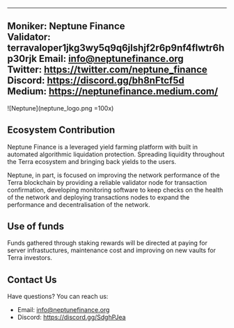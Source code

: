 
---
Moniker: Neptune Finance  
Validator: terravaloper1jkg3wy5q9q6jlshjf2r6p9nf4flwtr6hp30rjk
Email: info@neptunefinance.org  
Twitter: https://twitter.com/neptune_finance  
Discord: https://discord.gg/bh8nFtcf5d  
Medium: https://neptunefinance.medium.com/  
---

![Neptune](neptune_logo.png =100x)

## Ecosystem Contribution

Neptune Finance is a leveraged yield farming platform with built in automated algorithmic liquidation protection. Spreading liquidity throughout the Terra ecosystem and bringing back yields to the users.  

Neptune, in part, is focused on improving the network performance of the Terra blockchain by providing a reliable validator node for transaction confirmation, developing monitoring software to keep checks on the health of the network and deploying transactions nodes to expand the performance and decentralisation of the network.

## Use of funds

Funds gathered through staking rewards will be directed at paying for server infrastuctures, maintenance cost and improving on new vaults for Terra investors.


## Contact Us

Have questions? You can reach us:

- Email: info@neptunefinance.org  
- Discord: https://discord.gg/SdghPJea  


